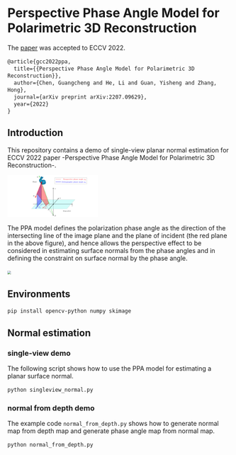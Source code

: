 # Perspective Phase Angle Model for Polarimetric 3D Reconstruction

The [paper](https://arxiv.org/abs/2207.09629v2) was accepted to ECCV 2022.

```
@article{gcc2022ppa,
  title={{Perspective Phase Angle Model for Polarimetric 3D Reconstruction}},
  author={Chen, Guangcheng and He, Li and Guan, Yisheng and Zhang, Hong},
  journal={arXiv preprint arXiv:2207.09629},
  year={2022}
}
```

## Introduction

This repository contains a demo of single-view planar normal estimation for ECCV 2022 paper -Perspective Phase Angle Model for Polarimetric 3D Reconstruction-.


<img src="figs/two_models.png" style="zoom: 20%;" />



The PPA model defines the polarization phase angle as the direction of the intersecting line of the image plane and the plane of incident (the red plane in the above figure), and hence allows the perspective effect to be considered in estimating surface normals from the phase angles and in defining the constraint on surface normal by the phase angle.

<img src="figs/demo_2.gif" style="zoom: 50%;" />



## Environments

```
pip install opencv-python numpy skimage
```


## Normal estimation

### single-view demo

The following script shows how to use the PPA model for estimating a planar surface normal.

```python
python singleview_normal.py
```

### normal from depth demo
The example code `normal_from_depth.py` shows how to generate normal map from depth map and generate phase angle map from normal map.

```
python normal_from_depth.py
```
